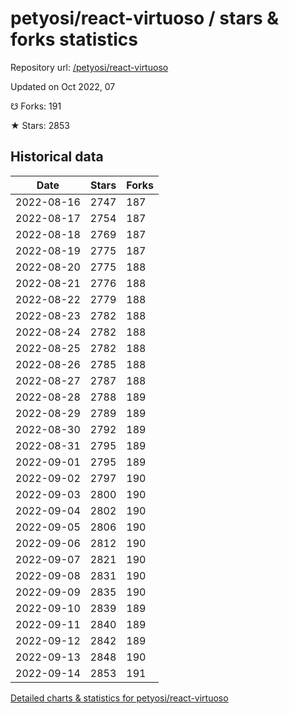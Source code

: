 # petyosi/react-virtuoso / stars & forks statistics

Repository url: [/petyosi/react-virtuoso](https://github.com/petyosi/react-virtuoso)

Updated on Oct 2022, 07

☋ Forks: 191

★ Stars: 2853

## Historical data
| Date | Stars | Forks |
|------|-------|-------|
| 2022-08-16 | 2747 | 187 | 
| 2022-08-17 | 2754 | 187 | 
| 2022-08-18 | 2769 | 187 | 
| 2022-08-19 | 2775 | 187 | 
| 2022-08-20 | 2775 | 188 | 
| 2022-08-21 | 2776 | 188 | 
| 2022-08-22 | 2779 | 188 | 
| 2022-08-23 | 2782 | 188 | 
| 2022-08-24 | 2782 | 188 | 
| 2022-08-25 | 2782 | 188 | 
| 2022-08-26 | 2785 | 188 | 
| 2022-08-27 | 2787 | 188 | 
| 2022-08-28 | 2788 | 189 | 
| 2022-08-29 | 2789 | 189 | 
| 2022-08-30 | 2792 | 189 | 
| 2022-08-31 | 2795 | 189 | 
| 2022-09-01 | 2795 | 189 | 
| 2022-09-02 | 2797 | 190 | 
| 2022-09-03 | 2800 | 190 | 
| 2022-09-04 | 2802 | 190 | 
| 2022-09-05 | 2806 | 190 | 
| 2022-09-06 | 2812 | 190 | 
| 2022-09-07 | 2821 | 190 | 
| 2022-09-08 | 2831 | 190 | 
| 2022-09-09 | 2835 | 190 | 
| 2022-09-10 | 2839 | 189 | 
| 2022-09-11 | 2840 | 189 | 
| 2022-09-12 | 2842 | 189 | 
| 2022-09-13 | 2848 | 190 | 
| 2022-09-14 | 2853 | 191 | 


[Detailed charts & statistics for petyosi/react-virtuoso](https://reviewgithub.com/rep/petyosi/react-virtuoso)

